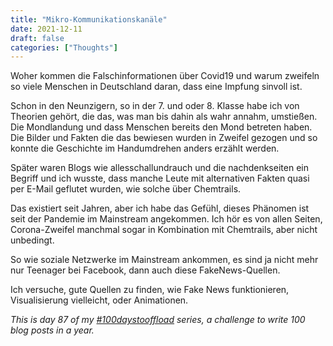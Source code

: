 ```yaml
---
title: "Mikro-Kommunikationskanäle"
date: 2021-12-11
draft: false
categories: ["Thoughts"]
---
```

Woher kommen die Falschinformationen über Covid19 und warum zweifeln so viele Menschen
in Deutschland daran, dass eine Impfung sinvoll ist.

Schon in den Neunzigern, so in der 7. und oder 8. Klasse habe ich von Theorien gehört,
die das, was man bis dahin als wahr annahm, umstießen. Die Mondlandung und dass Menschen bereits den Mond betreten haben. Die Bilder und Fakten die das bewiesen wurden in Zweifel gezogen und so konnte die Geschichte im Handumdrehen anders erzählt werden.

Später waren Blogs wie allesschallundrauch und die nachdenkseiten ein Begriff und ich wusste, dass manche Leute mit alternativen Fakten quasi per E-Mail geflutet wurden, wie solche über Chemtrails.

Das existiert seit Jahren, aber ich habe das Gefühl, dieses Phänomen ist seit der Pandemie
im Mainstream angekommen. Ich hör es von allen Seiten, Corona-Zweifel manchmal sogar in Kombination mit Chemtrails, aber nicht unbedingt.

So wie soziale Netzwerke im Mainstream ankommen, es sind ja nicht mehr nur Teenager bei Facebook, dann auch diese FakeNews-Quellen.

Ich versuche, gute Quellen zu finden, wie Fake News funktionieren, Visualisierung vielleicht, oder Animationen.

_This is day 87 of my [#100daystooffload](https://100daystooffload.com/) series, a challenge to write 100 blog posts in a year._